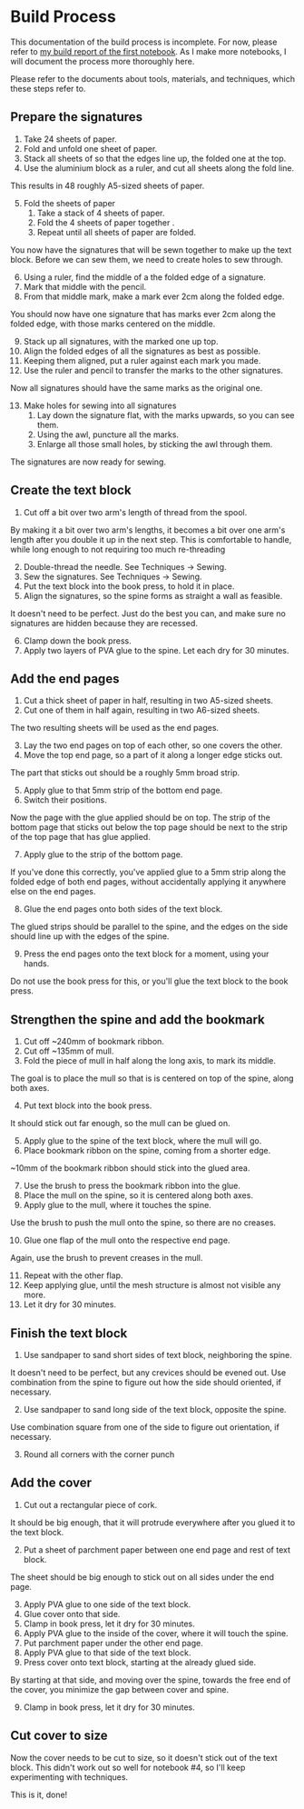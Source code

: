 # Build Process

This documentation of the build process is incomplete. For now, please refer to [my build report of the first notebook](https://hanno.braun-odw.eu/notes/notebook/). As I make more notebooks, I will document the process more thoroughly here.

Please refer to the documents about tools, materials, and techniques, which these steps refer to.


## Prepare the signatures

1. Take 24 sheets of paper.
2. Fold and unfold one sheet of paper.
3. Stack all sheets of so that the edges line up, the folded one at the top.
4. Use the aluminium block as a ruler, and cut all sheets along the fold line.

This results in 48 roughly A5-sized sheets of paper.

5. Fold the sheets of paper
   1. Take a stack of 4 sheets of paper.
   2. Fold the 4 sheets of paper together .
   3. Repeat until all sheets of paper are folded.

You now have the signatures that will be sewn together to make up the text block. Before we can sew them, we need to create holes to sew through.

6. Using a ruler, find the middle of a the folded edge of a signature.
7. Mark that middle with the pencil.
8. From that middle mark, make a mark ever 2cm along the folded edge.

You should now have one signature that has marks ever 2cm along the folded edge, with those marks centered on the middle.

9. Stack up all signatures, with the marked one up top.
10. Align the folded edges of all the signatures as best as possible.
11. Keeping them aligned, put a ruler against each mark you made.
12. Use the ruler and pencil to transfer the marks to the other signatures.

Now all signatures should have the same marks as the original one.

13. Make holes for sewing into all signatures
    1. Lay down the signature flat, with the marks upwards, so you can see them.
    2. Using the awl, puncture all the marks.
    3. Enlarge all those small holes, by sticking the awl through them.

The signatures are now ready for sewing.


## Create the text block

1. Cut off a bit over two arm's length of thread from the spool.

By making it a bit over two arm's lengths, it becomes a bit over one arm's length after you double it up in the next step. This is comfortable to handle, while long enough to not requiring too much re-threading

2. Double-thread the needle. See Techniques -> Sewing.
3. Sew the signatures. See Techniques -> Sewing.
4. Put the text block into the book press, to hold it in place.
5. Align the signatures, so the spine forms as straight a wall as feasible.

It doesn't need to be perfect. Just do the best you can, and make sure no signatures are hidden because they are recessed.

6. Clamp down the book press.
7. Apply two layers of PVA glue to the spine. Let each dry for 30 minutes.


## Add the end pages

1. Cut a thick sheet of paper in half, resulting in two A5-sized sheets.
2. Cut one of them in half again, resulting in two A6-sized sheets.

The two resulting sheets will be used as the end pages.

3. Lay the two end pages on top of each other, so one covers the other.
4. Move the top end page, so a part of it along a longer edge sticks out.

The part that sticks out should be a roughly 5mm broad strip.

5. Apply glue to that 5mm strip of the bottom end page.
6. Switch their positions.

Now the page with the glue applied should be on top. The strip of the bottom page that sticks out below the top page should be next to the strip of the top page that has glue applied.

7. Apply glue to the strip of the bottom page.

If you've done this correctly, you've applied glue to a 5mm strip along the folded edge of both end pages, without accidentally applying it anywhere else on the end pages.

8. Glue the end pages onto both sides of the text block.

The glued strips should be parallel to the spine, and the edges on the side should line up with the edges of the spine.

9. Press the end pages onto the text block for a moment, using your hands.

Do not use the book press for this, or you'll glue the text block to the book press.


## Strengthen the spine and add the bookmark

1. Cut off ~240mm of bookmark ribbon.
2. Cut off ~135mm of mull.
3. Fold the piece of mull in half along the long axis, to mark its middle.

The goal is to place the mull so that is is centered on top of the spine, along both axes.

4. Put text block into the book press.

It should stick out far enough, so the mull can be glued on.

5. Apply glue to the spine of the text block, where the mull will go.
6. Place bookmark ribbon on the spine, coming from a shorter edge.

~10mm of the bookmark ribbon should stick into the glued area.

7. Use the brush to press the bookmark ribbon into the glue.
8. Place the mull on the spine, so it is centered along both axes.
9. Apply glue to the mull, where it touches the spine.

Use the brush to push the mull onto the spine, so there are no creases.

10. Glue one flap of the mull onto the respective end page.

Again, use the brush to prevent creases in the mull.

11. Repeat with the other flap.
12. Keep applying glue, until the mesh structure is almost not visible any more.
13. Let it dry for 30 minutes.


## Finish the text block

1. Use sandpaper to sand short sides of text block, neighboring the spine.

It doesn't need to be perfect, but any crevices should be evened out. Use combination from the spine to figure out how the side should oriented, if necessary.

2. Use sandpaper to sand long side of the text block, opposite the spine.

Use combination square from one of the side to figure out orientation, if necessary.

3. Round all corners with the corner punch


## Add the cover

1. Cut out a rectangular piece of cork.

It should be big enough, that it will protrude everywhere after you glued it to the text block.

2. Put a sheet of parchment paper between one end page and rest of text block.

The sheet should be big enough to stick out on all sides under the end page.

3. Apply PVA glue to one side of the text block.
3. Glue cover onto that side.
4. Clamp in book press, let it dry for 30 minutes.
5. Apply PVA glue to the inside of the cover, where it will touch the spine.
6. Put parchment paper under the other end page.
7. Apply PVA glue to that side of the text block.
8. Press cover onto text block, starting at the already glued side.

By starting at that side, and moving over the spine, towards the free end of the cover, you minimize the gap between cover and spine.

9. Clamp in book press, let it dry for 30 minutes.


## Cut cover to size

Now the cover needs to be cut to size, so it doesn't stick out of the text block. This didn't work out so well for notebook #4, so I'll keep experimenting with techniques.

This is it, done!
